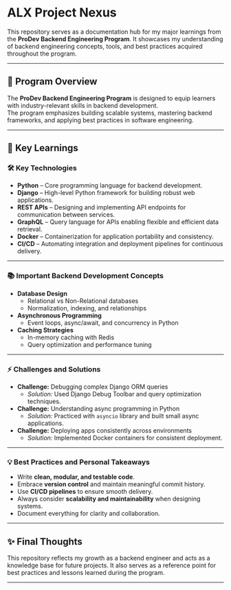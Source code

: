 # ALX Project Nexus

This repository serves as a documentation hub for my major learnings from the **ProDev Backend Engineering Program**. It showcases my understanding of backend engineering concepts, tools, and best practices acquired throughout the program.

---

## 📌 Program Overview

The **ProDev Backend Engineering Program** is designed to equip learners with industry-relevant skills in backend development.  
The program emphasizes building scalable systems, mastering backend frameworks, and applying best practices in software engineering.

---

## 🚀 Key Learnings

### 🛠️ Key Technologies
- **Python** – Core programming language for backend development.  
- **Django** – High-level Python framework for building robust web applications.  
- **REST APIs** – Designing and implementing API endpoints for communication between services.  
- **GraphQL** – Query language for APIs enabling flexible and efficient data retrieval.  
- **Docker** – Containerization for application portability and consistency.  
- **CI/CD** – Automating integration and deployment pipelines for continuous delivery.

---

### 📚 Important Backend Development Concepts
- **Database Design**  
  - Relational vs Non-Relational databases  
  - Normalization, indexing, and relationships  
- **Asynchronous Programming**  
  - Event loops, async/await, and concurrency in Python  
- **Caching Strategies**  
  - In-memory caching with Redis  
  - Query optimization and performance tuning  

---

### ⚡ Challenges and Solutions
- **Challenge:** Debugging complex Django ORM queries  
  - *Solution:* Used Django Debug Toolbar and query optimization techniques.  
- **Challenge:** Understanding async programming in Python  
  - *Solution:* Practiced with `asyncio` library and built small async applications.  
- **Challenge:** Deploying apps consistently across environments  
  - *Solution:* Implemented Docker containers for consistent deployment.  

---

### 💡 Best Practices and Personal Takeaways
- Write **clean, modular, and testable code**.  
- Embrace **version control** and maintain meaningful commit history.  
- Use **CI/CD pipelines** to ensure smooth delivery.  
- Always consider **scalability and maintainability** when designing systems.  
- Document everything for clarity and collaboration.  

---

## ✨ Final Thoughts
This repository reflects my growth as a backend engineer and acts as a knowledge base for future projects. It also serves as a reference point for best practices and lessons learned during the program.

----
